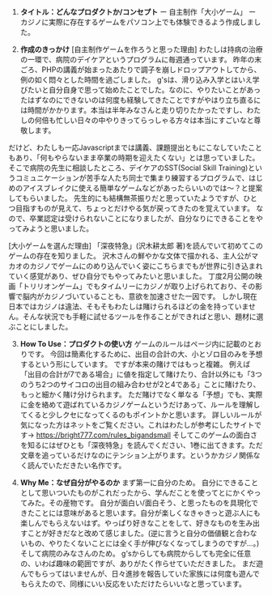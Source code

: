 1. **タイトル：どんなプロダクトか/コンセプト**
ー 自主制作「大小ゲーム」 ー
カジノに実際に存在するゲームをパソコン上でも体験できるよう作成しました。

2. **作成のきっかけ**
[自主制作ゲームを作ろうと思った理由]
わたしは持病の治療の一環で、病院のデイケアというプログラムに毎週通っています。
昨年の末ごろ、PHPの講義が始まったあたりで調子を崩しドロップアウトしてから、例の如く悶々とした時間を過ごしました。
g'sは、滑り込み入学とはいえ学びたいと自分自身で思って始めたことでした。なのに、やりたいことがあったはずなのにできないのは何度も経験してきたことですがやはり立ち直るには時間がかかります。本当は半年みなさんと走り切りたかったですし、わたしの何倍も忙しい日々の中やりきってらっしゃる方々は本当にすごいなと尊敬します。

だけど、わたしも一応Javascriptまでは講義、課題提出ともにこなしていたこともあり、「何もやらないまま卒業の時期を迎えたくない」とは思っていました。
そこで病院の先生に相談したところ、デイケアのSST(Social Skill Training)というコミュニケーションが苦手な人たち同士で集まり練習するプログラムで、はじめのアイスブレイクに使える簡単なゲームなどがあったらいいのでは〜？と提案してもらいました。
先生的にも結構無茶振りだと思っていたようですが、ひとつ目指すものが見えて、ちょっとだけやる気が戻ってきたのを覚えています。
なので、卒業認定は受けられないことになりましたが、自分なりにできることをやってみようと思いました。

[大小ゲームを選んだ理由]
「深夜特急」(沢木耕太郎 著)を読んでいて初めてこのゲームの存在を知りました。
沢木さんの鮮やかな文体で描かれる、主人公がマカオのカジノでゲームにのめり込んでいく姿にこちらまでもが世界に引き込まれていく感覚があり、ぜひ自分でもやってみたいと思いました。
丁度2月公開の映画「トリリオンゲーム」でもタイムリーにカジノが取り上げられており、その影響で脳内がカジノづいていることも、意欲を加速させた一因です。
しかし現在日本ではカジノは違法、そもそもわたしは賭けられるほどの金を持っていません。そんな状況でも手軽に試せるツールを作ることができればと思い、題材に選ぶことにしました。

3. **How To Use：プロダクトの使い方**
ゲームのルールはページ内に記載のとおりです。
今回は簡素化するために、出目の合計の大、小とゾロ目のみを予想するという形にしています。
ですが本来の賭けではもっと複雑。
例えば「出目の合計が7である場合」に値を指定して賭けたり、合計以外にも「3つのうち2つのサイコロの出目の組み合わせが2と4である」ことに賭けたり、もっと細かく賭け分けられます。
ただ賭けでなく単なる「予想」でも、実際に金を絡めて遊ばれているカジノゲームというだけあって、ルールを理解してくると少しクセになってくるのもポイントかと思います。
詳しいルールが気になった方はネットをご覧ください。これはわたしが参考にしたサイトです→ https://bright777.com/rules_bigandsmall
そしてこのゲームの面白さを知るにはぜひとも「深夜特急」を読んでください、1巻に出てきます。ただ文章を追っているだけなのにテンション上がります。というかカジノ関係なく読んでいただきたい名作です。

4. **Why Me：なぜ自分がやるのか**
まず第一に自分のため。
自分にできることとして思いついたものがこれだったから、学んだことを使ってとにかくやってみた。その産物です。
自分が面白い/面白そう、と思ったものを具現化できたことには意味があると思います。自分が楽しくなきゃきっと遊ぶ人にも楽しんでもらえないはず。やっぱり好きなことをして、好きなものを生み出すことが好きだなと改めて感じました。(逆に言うと自分の価値観と合わないもの、やりたくないことには全く手が伸びなくなってしまうのですが...。)
そして病院のみなさんのため。
g'sからしても病院からしても完全に任意の、いわば趣味の範囲ですが、ありがたく作らせていただきました。
まだ遊んでもらってはいませんが、日々進捗を報告していた家族には何度も遊んでもらえたので、同様にいい反応をいただけたらいいなと思っています。